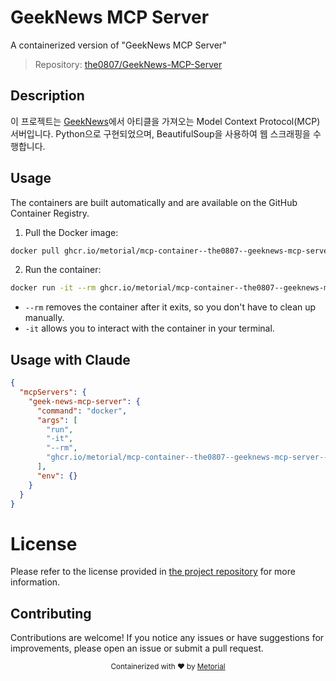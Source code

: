 
# GeekNews MCP Server

A containerized version of "GeekNews MCP Server"

> Repository: [the0807/GeekNews-MCP-Server](https://github.com/the0807/GeekNews-MCP-Server)

## Description

이 프로젝트는 [GeekNews](https://news.hada.io)에서 아티클을 가져오는 Model Context Protocol(MCP) 서버입니다. Python으로 구현되었으며, BeautifulSoup을 사용하여 웹 스크래핑을 수행합니다.


## Usage

The containers are built automatically and are available on the GitHub Container Registry.

1. Pull the Docker image:

```bash
docker pull ghcr.io/metorial/mcp-container--the0807--geeknews-mcp-server--geek-news-mcp-server
```

2. Run the container:

```bash
docker run -it --rm ghcr.io/metorial/mcp-container--the0807--geeknews-mcp-server--geek-news-mcp-server 
```

- `--rm` removes the container after it exits, so you don't have to clean up manually.
- `-it` allows you to interact with the container in your terminal.



## Usage with Claude

```json
{
  "mcpServers": {
    "geek-news-mcp-server": {
      "command": "docker",
      "args": [
        "run",
        "-it",
        "--rm",
        "ghcr.io/metorial/mcp-container--the0807--geeknews-mcp-server--geek-news-mcp-server"
      ],
      "env": {}
    }
  }
}
```

# License

Please refer to the license provided in [the project repository](https://github.com/the0807/GeekNews-MCP-Server) for more information.

## Contributing

Contributions are welcome! If you notice any issues or have suggestions for improvements, please open an issue or submit a pull request.

<div align="center">
  <sub>Containerized with ❤️ by <a href="https://metorial.com">Metorial</a></sub>
</div>
  